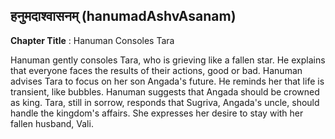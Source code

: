 ## हनुमदाश्वासनम् (hanumadAshvAsanam)
**Chapter Title** : Hanuman Consoles Tara

Hanuman gently consoles Tara, who is grieving like a fallen star. He explains that everyone faces the results of their actions, good or bad. Hanuman advises Tara to focus on her son Angada's future. He reminds her that life is transient, like bubbles. Hanuman suggests that Angada should be crowned as king. Tara, still in sorrow, responds that Sugriva, Angada's uncle, should handle the kingdom's affairs. She expresses her desire to stay with her fallen husband, Vali.